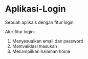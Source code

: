 # Aplikasi-Login
Sebuah aplikais dengan fitur login

Alur fitur login:
1. Menyesuaikan email dan password
2. Memvalidasi masukan
3. Menampilkan halaman home
